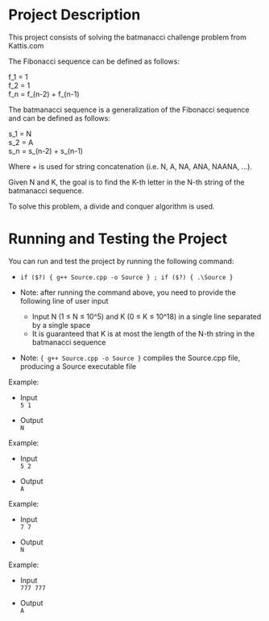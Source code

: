 # Project Description

This project consists of solving the batmanacci challenge problem from Kattis.com

The Fibonacci sequence can be defined as follows:

f_1 = 1 <br />
f_2 = 1 <br />
f_n = f_(n-2) + f_(n-1)

The batmanacci sequence is a generalization of the Fibonacci sequence and can be defined as follows:

s_1 = N <br />
s_2 = A <br />
s_n = s_(n-2) + s_(n-1)

Where + is used for string concatenation (i.e. N, A, NA, ANA, NAANA, ...).

Given N and K, the goal is to find the K-th letter in the N-th string of the batmanacci sequence.

To solve this problem, a divide and conquer algorithm is used.

# Running and Testing the Project

You can run and test the project by running the following command:

- `if ($?) { g++ Source.cpp -o Source } ; if ($?) { .\Source }`

- Note: after running the command above, you need to provide the following line of user input
    - Input N (1 ≤ N ≤ 10^5) and K (0 ≤ K ≤ 10^18) in a single line separated by a single space
    - It is guaranteed that K is at most the length of the N-th string in the batmanacci sequence

- Note: `{ g++ Source.cpp -o Source }` compiles the Source.cpp file, producing a Source executable file

Example:
- Input <br />
`5 1` <br />

- Output <br />
`N` <br />

Example:
- Input <br />
`5 2` <br />

- Output <br />
`A`

Example:
- Input <br />
`7 7` <br />

- Output <br />
`N` <br />

Example:
- Input <br />
`777 777` <br />

- Output <br />
`A`